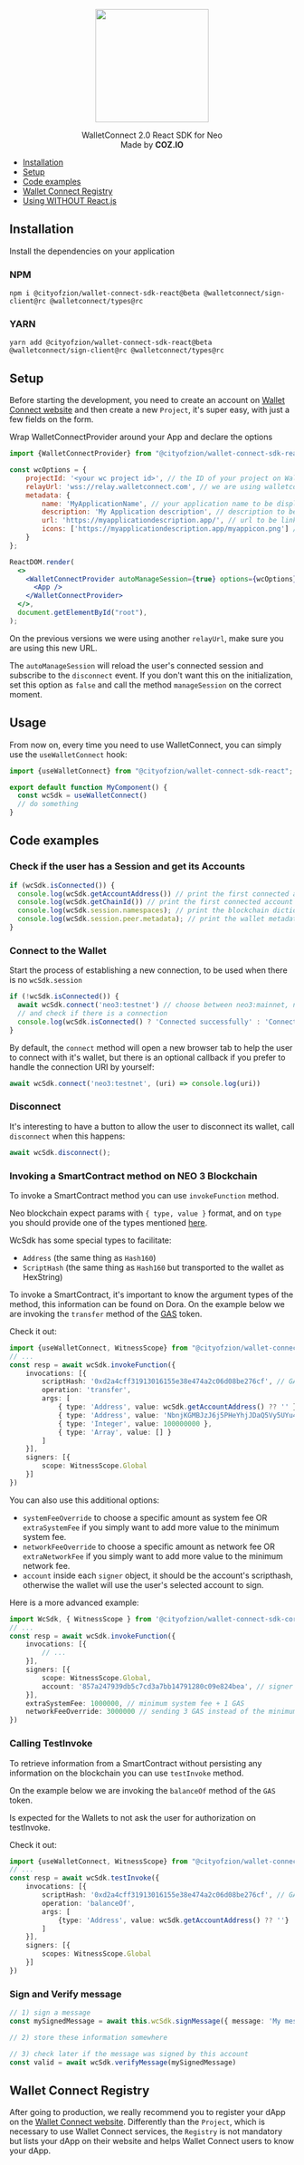 <p align="center">
  <img
    src="https://raw.githubusercontent.com/CityOfZion/wallet-connect-sdk/develop/.github/resources/images/coz.png"
    width="200px;">
</p>

<p align="center">
  WalletConnect 2.0 React SDK for Neo
  <br/> Made by <b>COZ.IO</b>
</p>

- [Installation](#installation)
- [Setup](#setup)
- [Code examples](#code-examples)
- [Wallet Connect Registry](#wallet-connect-registry)
- [Using WITHOUT React.js](https://www.npmjs.com/package/@cityofzion/wallet-connect-sdk-core)

## Installation
Install the dependencies on your application
### NPM
```
npm i @cityofzion/wallet-connect-sdk-react@beta @walletconnect/sign-client@rc @walletconnect/types@rc
```
### YARN
```
yarn add @cityofzion/wallet-connect-sdk-react@beta @walletconnect/sign-client@rc @walletconnect/types@rc
```

## Setup
Before starting the development, you need to create an account on [Wallet Connect website](https://walletconnect.com/)
and then create a new `Project`, it's super easy, with just a few fields on the form.

Wrap WalletConnectProvider around your App and declare the options
```jsx
import {WalletConnectProvider} from "@cityofzion/wallet-connect-sdk-react";

const wcOptions = {
    projectId: '<your wc project id>', // the ID of your project on Wallet Connect website
    relayUrl: 'wss://relay.walletconnect.com', // we are using walletconnect's official relay server
    metadata: {
        name: 'MyApplicationName', // your application name to be displayed on the wallet
        description: 'My Application description', // description to be shown on the wallet
        url: 'https://myapplicationdescription.app/', // url to be linked on the wallet
        icons: ['https://myapplicationdescription.app/myappicon.png'] // icon to be shown on the wallet
    }
};

ReactDOM.render(
  <>
    <WalletConnectProvider autoManageSession={true} options={wcOptions}>
      <App />
    </WalletConnectProvider>
  </>,
  document.getElementById("root"),
);
```
On the previous versions we were using another `relayUrl`, make sure you are using this new URL.

The `autoManageSession` will reload the user's connected session and subscribe to the `disconnect` event. If you don't want this on the initialization, set this option as `false` and call the method `manageSession` on the correct moment.

## Usage
From now on, every time you need to use WalletConnect, you can simply use the `useWalletConnect` hook:
```ts
import {useWalletConnect} from "@cityofzion/wallet-connect-sdk-react";

export default function MyComponent() {
  const wcSdk = useWalletConnect()
  // do something
}
```

## Code examples

### Check if the user has a Session and get its Accounts

```js
if (wcSdk.isConnected()) {
  console.log(wcSdk.getAccountAddress()) // print the first connected account address
  console.log(wcSdk.getChainId()) // print the first connected account chain info
  console.log(wcSdk.session.namespaces); // print the blockchain dictionary with methods, accounts and events
  console.log(wcSdk.session.peer.metadata); // print the wallet metadata
}
```

### Connect to the Wallet
Start the process of establishing a new connection, to be used when there is no `wcSdk.session`
```js
if (!wcSdk.isConnected()) {
  await wcSdk.connect('neo3:testnet') // choose between neo3:mainnet, neo3:testnet or neo3:private
  // and check if there is a connection
  console.log(wcSdk.isConnected() ? 'Connected successfully' : 'Connection refused')
}
```
By default, the `connect` method will open a new browser tab to help the user to connect with it's wallet, but there is 
an optional callback if you prefer to handle the connection URI by yourself:
```ts
await wcSdk.connect('neo3:testnet', (uri) => console.log(uri))
```

### Disconnect
It's interesting to have a button to allow the user to disconnect its wallet, call `disconnect` when this happens:
```js
await wcSdk.disconnect();
```

### Invoking a SmartContract method on NEO 3 Blockchain
To invoke a SmartContract method you can use `invokeFunction` method.

Neo blockchain expect params with
`{ type, value }` format, and on `type` you should provide one of the types mentioned
[here](https://neon.coz.io/wksdk/core/interfaces/Argument.html).

WcSdk has some special types to facilitate:
- `Address` (the same thing as `Hash160`)
- `ScriptHash` (the same thing as `Hash160` but transported to the wallet as HexString)

To invoke a SmartContract, it's important to know the argument types of the method, this information can be found on Dora.
On the example below we are invoking the `transfer` method of the [GAS](https://dora.coz.io/contract/neo3/mainnet/0xd2a4cff31913016155e38e474a2c06d08be276cf) token.

Check it out:
```ts
import {useWalletConnect, WitnessScope} from "@cityofzion/wallet-connect-sdk-react";
// ...
const resp = await wcSdk.invokeFunction({
    invocations: [{
        scriptHash: '0xd2a4cff31913016155e38e474a2c06d08be276cf', // GAS token
        operation: 'transfer',
        args: [
            { type: 'Address', value: wcSdk.getAccountAddress() ?? '' },
            { type: 'Address', value: 'NbnjKGMBJzJ6j5PHeYhjJDaQ5Vy5UYu4Fv' },
            { type: 'Integer', value: 100000000 },
            { type: 'Array', value: [] }
        ]
    }],
    signers: [{
        scope: WitnessScope.Global
    }]
})
```
You can also use this additional options:
- `systemFeeOverride` to choose a specific amount as system fee OR `extraSystemFee` if you simply want to add more value to the minimum system fee.
- `networkFeeOverride` to choose a specific amount as network fee OR `extraNetworkFee` if you simply want to add more value to the minimum network fee.
- `account` inside each `signer` object, it should be the account's scripthash,
otherwise the wallet will use the user's selected account to sign.

Here is a more advanced example:
```ts
import WcSdk, { WitnessScope } from '@cityofzion/wallet-connect-sdk-core'
// ...
const resp = await wcSdk.invokeFunction({
    invocations: [{
        // ...
    }],
    signers: [{
        scope: WitnessScope.Global,
        account: '857a247939db5c7cd3a7bb14791280c09e824bea', // signer account scripthash
    }],
    extraSystemFee: 1000000, // minimum system fee + 1 GAS
    networkFeeOverride: 3000000 // sending 3 GAS instead of the minimum network fee
})
```

### Calling TestInvoke
To retrieve information from a SmartContract without persisting any information on the blockchain you can use `testInvoke` method.

On the example below we are invoking the `balanceOf` method of the `GAS` token.

Is expected for the Wallets to not ask the user for authorization on testInvoke.

Check it out:
```ts
import {useWalletConnect, WitnessScope} from "@cityofzion/wallet-connect-sdk-react";
// ...
const resp = await wcSdk.testInvoke({
    invocations: [{
        scriptHash: '0xd2a4cff31913016155e38e474a2c06d08be276cf', // GAS token
        operation: 'balanceOf',
        args: [
            {type: 'Address', value: wcSdk.getAccountAddress() ?? ''}
        ]
    }],
    signers: [{
        scopes: WitnessScope.Global
    }]
})

```

### Sign and Verify message
```ts
// 1) sign a message
const mySignedMessage = await this.wcSdk.signMessage({ message: 'My message', version: 2 })

// 2) store these information somewhere

// 3) check later if the message was signed by this account
const valid = await wcSdk.verifyMessage(mySignedMessage)
```

## Wallet Connect Registry
After going to production, we really recommend you to register your dApp on the [Wallet Connect website](https://walletconnect.com/).
Differently than the `Project`, which is necessary to use Wallet Connect services, the `Registry` is not mandatory but
lists your dApp on their website and helps Wallet Connect users to know your dApp.
